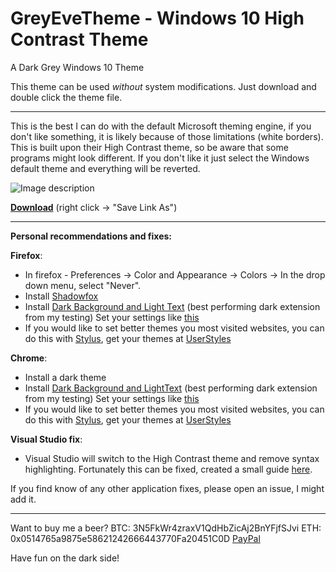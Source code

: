 
# GreyEveTheme - Windows 10 High Contrast Theme
A Dark Grey Windows 10 Theme


This theme can be used *without* system modifications. Just download and double click the theme file.
_______________

This is the best I can do with the default Microsoft theming engine, if you don't like something, it is likely because of those limitations (white borders).
This is built upon their High Contrast theme, so be aware that some programs might look different. If you don't like it just select the Windows default theme and everything will be reverted.

![Image description](https://github.com/nitschis/GreyEveTheme/blob/master/screenshot.png)

**[Download](https://github.com/nitschis/GreyEveTheme/blob/master/GreyEveTheme.theme)** (right click -> "Save Link As")
_______________


**Personal recommendations and fixes:**

  **Firefox**:   
        
 - In firefox - Preferences -> Color and Appearance -> Colors -> In the drop down menu, select "Never".     
 - Install [Shadowfox](https://github.com/overdodactyl/ShadowFox)        
 - Install [Dark Background and Light Text](https://addons.mozilla.org/en-US/firefox/addon/dark-background-light-text/) (best performing dark extension from my testing)
Set your settings like [this](https://i.imgur.com/l4vuqir.png)
 - If you would like to set better themes you most visited websites, you can do this with [Stylus](https://addons.mozilla.org/en-US/firefox/addon/styl-us/), get your themes at [UserStyles](https://userstyles.org/)

 **Chrome**:
       
 - Install a dark theme
 - Install [Dark Background and LightText](https://chrome.google.com/webstore/detail/dark-background-and-light/cdcoopnlkdlmphjpjggdmhohkiklonkh?hl=en) (best performing dark extension from my testing)
Set your settings like [this](https://i.imgur.com/l4vuqir.png)
 - If you would like to set better themes you most visited websites, you can do this with [Stylus](https://chrome.google.com/webstore/detail/stylus/clngdbkpkpeebahjckkjfobafhncgmne?hl=en), get your themes at [UserStyles](https://userstyles.org/)

 **Visual Studio fix**:
        
 - Visual Studio will switch to the High Contrast theme and remove syntax highlighting. Fortunately this can be fixed, created a small guide [here](http://pastebin.com/pyUTD9CQ).


If you find know of any other application fixes, please open an issue, I might add it.
_______________


Want to buy me a beer?
BTC: 3N5FkWr4zraxV1QdHbZicAj2BnYFjfSJvi
ETH: 0x0514765a9875e58621242666443770Fa20451C0D
[PayPal](https://www.paypal.com/cgi-bin/webscr?cmd=_s-xclick&hosted_button_id=TTM9AJC3PL3A6)


Have fun on the dark side!
